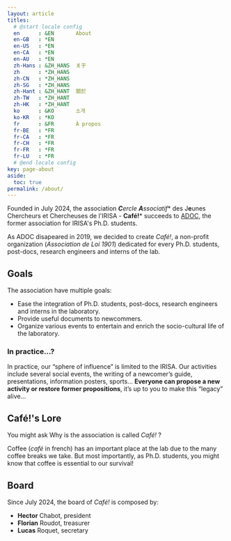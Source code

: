 ```yaml
---
layout: article
titles:
  # @start locale config
  en      : &EN       About
  en-GB   : *EN
  en-US   : *EN
  en-CA   : *EN
  en-AU   : *EN
  zh-Hans : &ZH_HANS  关于
  zh      : *ZH_HANS
  zh-CN   : *ZH_HANS
  zh-SG   : *ZH_HANS
  zh-Hant : &ZH_HANT  關於
  zh-TW   : *ZH_HANT
  zh-HK   : *ZH_HANT
  ko      : &KO       소개
  ko-KR   : *KO
  fr      : &FR       À propos
  fr-BE   : *FR
  fr-CA   : *FR
  fr-CH   : *FR
  fr-FR   : *FR
  fr-LU   : *FR
  # @end locale config
key: page-about
aside:
  toc: true
permalink: /about/
---
```


Founded in July 2024, the association ***C**ercle **A**ssociati**f** des J**e**unes Chercheurs et Chercheuses de l'IRISA - **Café!**‎* succeeds to [ADOC](https://adoc.irisa.fr), the former association for IRISA's Ph.D. students. 

As ADOC disapeared in 2019, we decided to create *Café!*, a non-profit organization (*Association de Loi 1901*) dedicated for every Ph.D. students, post-docs, research engineers and interns of the lab.

## Goals

The association have multiple goals:
- Ease the integration of Ph.D. students, post-docs, research engineers and interns in the laboratory.
- Provide useful documents to newcommers.
- Organize various events to entertain and enrich the socio-cultural life of the laboratory.

### In practice…?

In practice, our “sphere of influence” is limited to the IRISA. Our activities include several social events, the writing of a newcomer’s guide, presentations, information posters, sports… **Everyone can propose a new activity or restore former propositions**, it’s up to you to make this “legacy” alive…


## Café!'s Lore

You might ask Why is the association is called *Café!* ?

Coffee (*café* in french) has an important place at the lab due to the many coffee breaks we take. But most importantly, as Ph.D. students, you might know that coffee is essential to our survival! 


## Board

Since July 2024, the board of *Café!* is composed by:
- **Hector** Chabot, president
- **Florian** Roudot, treasurer
- **Lucas** Roquet, secretary
